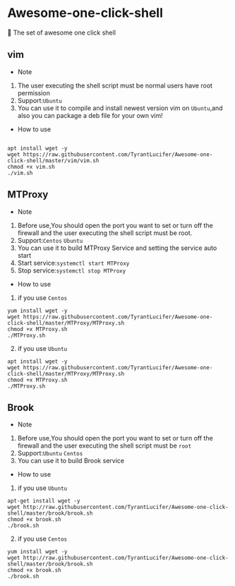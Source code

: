 # Awesome-one-click-shell

:rainbow: The set of awesome one click shell

## vim

- Note

1. The user executing the shell script must be normal users have root permission
2. Support:`Ubuntu`
3. You can use it to compile and install newest version vim on `Ubuntu`,and also you can package a deb file for your own vim!

- How to use

``` shell

apt install wget -y
wget https://raw.githubusercontent.com/TyrantLucifer/Awesome-one-click-shell/master/vim/vim.sh
chmod +x vim.sh
./vim.sh

```

## MTProxy

- Note

1. Before use,You should open the port you want to set or turn off the firewall and the user executing the shell script must be root.
2. Support:`Centos` `Ubuntu`
3. You can use it to build MTProxy Service and setting the service auto start
4. Start service:`systemctl start MTProxy`
5. Stop service:`systemctl stop MTProxy`

- How to use

1. if you use `Centos`

```
yum install wget -y
wget https://raw.githubusercontent.com/TyrantLucifer/Awesome-one-click-shell/master/MTProxy/MTProxy.sh
chmod +x MTProxy.sh
./MTProxy.sh
```

2. if you use `Ubuntu`

```
apt install wget -y
wget https://raw.githubusercontent.com/TyrantLucifer/Awesome-one-click-shell/master/MTProxy/MTProxy.sh
chmod +x MTProxy.sh
./MTProxy.sh
```

## Brook

- Note

1. Before use,You should open the port you want to set or turn off the firewall and the user executing the shell script must be `root`
2. Support:`Ubuntu` `Centos`
3. You can use it to build Brook service

- How to use

1. if you use `Ubuntu`

```
apt-get install wget -y
wget http://raw.githubusercontent.com/TyrantLucifer/Awesome-one-click-shell/master/brook/brook.sh
chmod +x brook.sh
./brook.sh
```

2. if you use `Centos`

```
yum install wget -y
wget http://raw.githubusercontent.com/TyrantLucifer/Awesome-one-click-shell/master/brook/brook.sh
chmod +x brook.sh
./brook.sh
```
